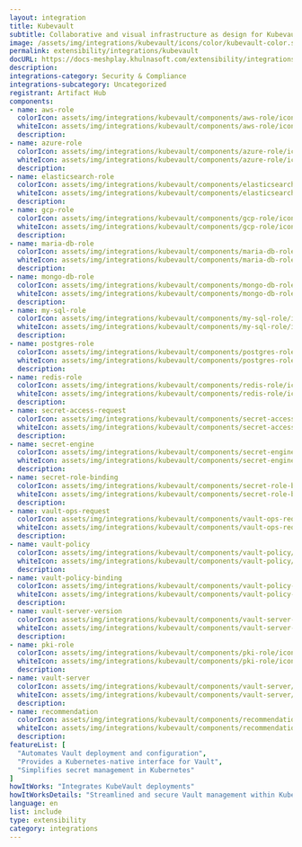 ```yaml
---
layout: integration
title: Kubevault
subtitle: Collaborative and visual infrastructure as design for Kubevault
image: /assets/img/integrations/kubevault/icons/color/kubevault-color.svg
permalink: extensibility/integrations/kubevault
docURL: https://docs-meshplay.khulnasoft.com/extensibility/integrations/kubevault
description: 
integrations-category: Security & Compliance
integrations-subcategory: Uncategorized
registrant: Artifact Hub
components: 
- name: aws-role
  colorIcon: assets/img/integrations/kubevault/components/aws-role/icons/color/aws-role-color.svg
  whiteIcon: assets/img/integrations/kubevault/components/aws-role/icons/white/aws-role-white.svg
  description: 
- name: azure-role
  colorIcon: assets/img/integrations/kubevault/components/azure-role/icons/color/azure-role-color.svg
  whiteIcon: assets/img/integrations/kubevault/components/azure-role/icons/white/azure-role-white.svg
  description: 
- name: elasticsearch-role
  colorIcon: assets/img/integrations/kubevault/components/elasticsearch-role/icons/color/elasticsearch-role-color.svg
  whiteIcon: assets/img/integrations/kubevault/components/elasticsearch-role/icons/white/elasticsearch-role-white.svg
  description: 
- name: gcp-role
  colorIcon: assets/img/integrations/kubevault/components/gcp-role/icons/color/gcp-role-color.svg
  whiteIcon: assets/img/integrations/kubevault/components/gcp-role/icons/white/gcp-role-white.svg
  description: 
- name: maria-db-role
  colorIcon: assets/img/integrations/kubevault/components/maria-db-role/icons/color/maria-db-role-color.svg
  whiteIcon: assets/img/integrations/kubevault/components/maria-db-role/icons/white/maria-db-role-white.svg
  description: 
- name: mongo-db-role
  colorIcon: assets/img/integrations/kubevault/components/mongo-db-role/icons/color/mongo-db-role-color.svg
  whiteIcon: assets/img/integrations/kubevault/components/mongo-db-role/icons/white/mongo-db-role-white.svg
  description: 
- name: my-sql-role
  colorIcon: assets/img/integrations/kubevault/components/my-sql-role/icons/color/my-sql-role-color.svg
  whiteIcon: assets/img/integrations/kubevault/components/my-sql-role/icons/white/my-sql-role-white.svg
  description: 
- name: postgres-role
  colorIcon: assets/img/integrations/kubevault/components/postgres-role/icons/color/postgres-role-color.svg
  whiteIcon: assets/img/integrations/kubevault/components/postgres-role/icons/white/postgres-role-white.svg
  description: 
- name: redis-role
  colorIcon: assets/img/integrations/kubevault/components/redis-role/icons/color/redis-role-color.svg
  whiteIcon: assets/img/integrations/kubevault/components/redis-role/icons/white/redis-role-white.svg
  description: 
- name: secret-access-request
  colorIcon: assets/img/integrations/kubevault/components/secret-access-request/icons/color/secret-access-request-color.svg
  whiteIcon: assets/img/integrations/kubevault/components/secret-access-request/icons/white/secret-access-request-white.svg
  description: 
- name: secret-engine
  colorIcon: assets/img/integrations/kubevault/components/secret-engine/icons/color/secret-engine-color.svg
  whiteIcon: assets/img/integrations/kubevault/components/secret-engine/icons/white/secret-engine-white.svg
  description: 
- name: secret-role-binding
  colorIcon: assets/img/integrations/kubevault/components/secret-role-binding/icons/color/secret-role-binding-color.svg
  whiteIcon: assets/img/integrations/kubevault/components/secret-role-binding/icons/white/secret-role-binding-white.svg
  description: 
- name: vault-ops-request
  colorIcon: assets/img/integrations/kubevault/components/vault-ops-request/icons/color/vault-ops-request-color.svg
  whiteIcon: assets/img/integrations/kubevault/components/vault-ops-request/icons/white/vault-ops-request-white.svg
  description: 
- name: vault-policy
  colorIcon: assets/img/integrations/kubevault/components/vault-policy/icons/color/vault-policy-color.svg
  whiteIcon: assets/img/integrations/kubevault/components/vault-policy/icons/white/vault-policy-white.svg
  description: 
- name: vault-policy-binding
  colorIcon: assets/img/integrations/kubevault/components/vault-policy-binding/icons/color/vault-policy-binding-color.svg
  whiteIcon: assets/img/integrations/kubevault/components/vault-policy-binding/icons/white/vault-policy-binding-white.svg
  description: 
- name: vault-server-version
  colorIcon: assets/img/integrations/kubevault/components/vault-server-version/icons/color/vault-server-version-color.svg
  whiteIcon: assets/img/integrations/kubevault/components/vault-server-version/icons/white/vault-server-version-white.svg
  description: 
- name: pki-role
  colorIcon: assets/img/integrations/kubevault/components/pki-role/icons/color/pki-role-color.svg
  whiteIcon: assets/img/integrations/kubevault/components/pki-role/icons/white/pki-role-white.svg
  description: 
- name: vault-server
  colorIcon: assets/img/integrations/kubevault/components/vault-server/icons/color/vault-server-color.svg
  whiteIcon: assets/img/integrations/kubevault/components/vault-server/icons/white/vault-server-white.svg
  description: 
- name: recommendation
  colorIcon: assets/img/integrations/kubevault/components/recommendation/icons/color/recommendation-color.svg
  whiteIcon: assets/img/integrations/kubevault/components/recommendation/icons/white/recommendation-white.svg
  description: 
featureList: [
  "Automates Vault deployment and configuration",
  "Provides a Kubernetes-native interface for Vault",
  "Simplifies secret management in Kubernetes"
]
howItWorks: "Integrates KubeVault deployments"
howItWorksDetails: "Streamlined and secure Vault management within Kubernetes"
language: en
list: include
type: extensibility
category: integrations
---
```

